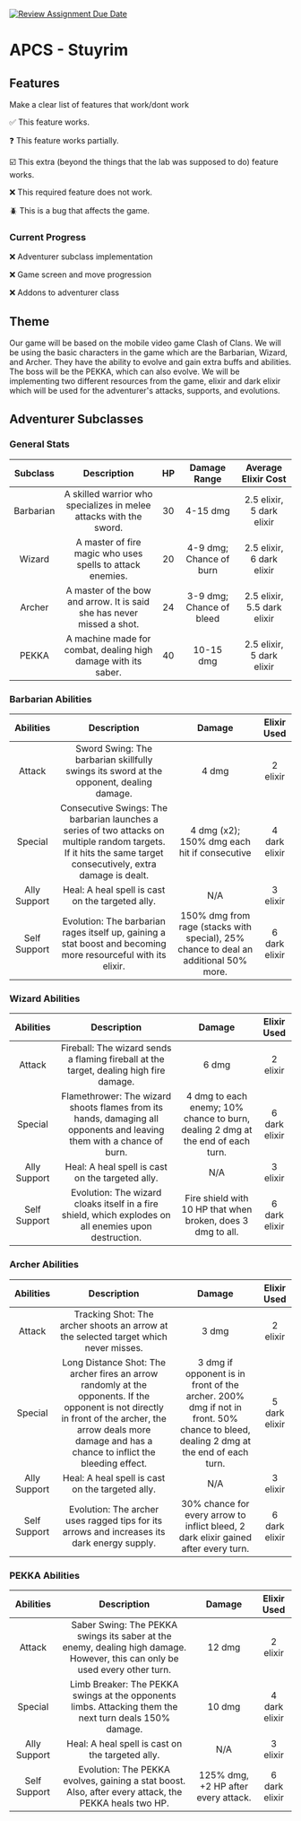 [![Review Assignment Due Date](https://classroom.github.com/assets/deadline-readme-button-22041afd0340ce965d47ae6ef1cefeee28c7c493a6346c4f15d667ab976d596c.svg)](https://classroom.github.com/a/KprAwj1n)
# APCS - Stuyrim

## Features

Make a clear list of features that work/dont work

:white_check_mark: This feature works.

:question: This feature works partially.

:ballot_box_with_check: This extra (beyond the things that the lab was supposed to do) feature works.

:x: This required feature does not work.

:beetle: This is a bug that affects the game.

### Current Progress

:x: Adventurer subclass implementation

:x: Game screen and move progression

:x: Addons to adventurer class

## Theme

Our game will be based on the mobile video game Clash of Clans. We will be using the basic characters in the game which are the Barbarian, Wizard, and Archer. They have the ability to evolve and gain extra buffs and abilities. The boss will be the PEKKA, which can also evolve. We will be implementing two different resources from the game, elixir and dark elixir which will be used for the adventurer's attacks, supports, and evolutions.

## Adventurer Subclasses

### General Stats

| Subclass  | Description |  HP  | Damage Range | Average Elixir Cost |
| :-------: | :---------: | :--: | :----------: | :-----------------: |
| Barbarian | A skilled warrior who specializes in melee attacks with the sword. | 30 | 4-15 dmg | 2.5 elixir, 5 dark elixir |
| Wizard | A master of fire magic who uses spells to attack enemies. | 20 | 4-9 dmg; Chance of burn | 2.5 elixir, 6 dark elixir |
| Archer | A master of the bow and arrow. It is said she has never missed a shot. | 24 | 3-9 dmg; Chance of bleed | 2.5 elixir, 5.5 dark elixir |
| PEKKA | A machine made for combat, dealing high damage with its saber. | 40 | 10-15 dmg | 2.5 elixir, 5 dark elixir |

### Barbarian Abilities

| Abilities | Description | Damage | Elixir Used |
| :-------: | :---------: | :----: | :---------: |
| Attack | Sword Swing: The barbarian skillfully swings its sword at the opponent, dealing damage. | 4 dmg | 2 elixir |
| Special | Consecutive Swings: The barbarian launches a series of two attacks on multiple random targets. If it hits the same target consecutively, extra damage is dealt. | 4 dmg (x2); 150% dmg each hit if consecutive | 4 dark elixir |
| Ally Support | Heal: A heal spell is cast on the targeted ally. | N/A | 3 elixir |
| Self Support | Evolution: The barbarian rages itself up, gaining a stat boost and becoming more resourceful with its elixir. | 150% dmg from rage (stacks with special), 25% chance to deal an additional 50% more. | 6 dark elixir |

### Wizard Abilities

| Abilities | Description | Damage | Elixir Used |
| :-------: | :---------: | :----: | :---------: |
| Attack | Fireball: The wizard sends a flaming fireball at the target, dealing high fire damage. | 6 dmg | 2 elixir |
| Special | Flamethrower: The wizard shoots flames from its hands, damaging all opponents and leaving them with a chance of burn. | 4 dmg to each enemy; 10% chance to burn, dealing 2 dmg at the end of each turn. | 6 dark elixir |
| Ally Support | Heal: A heal spell is cast on the targeted ally. | N/A | 3 elixir |
| Self Support | Evolution: The wizard cloaks itself in a fire shield, which explodes on all enemies upon destruction. | Fire shield with 10 HP that when broken, does 3 dmg to all. | 6 dark elixir |

### Archer Abilities

| Abilities | Description | Damage | Elixir Used |
| :-------: | :---------: | :----: | :---------: |
| Attack | Tracking Shot: The archer shoots an arrow at the selected target which never misses. | 3 dmg | 2 elixir |
| Special | Long Distance Shot: The archer fires an arrow randomly at the opponents. If the opponent is not directly in front of the archer, the arrow deals more damage and has a chance to inflict the bleeding effect. | 3 dmg if opponent is in front of the archer. 200% dmg if not in front. 50% chance to bleed, dealing 2 dmg at the end of each turn. | 5 dark elixir |
| Ally Support | Heal: A heal spell is cast on the targeted ally. | N/A | 3 elixir |
| Self Support | Evolution: The archer uses ragged tips for its arrows and increases its dark energy supply. | 30% chance for every arrow to inflict bleed, 2 dark elixir gained after every turn. | 6 dark elixir |

### PEKKA Abilities

| Abilities | Description | Damage | Elixir Used |
| :-------: | :---------: | :----: | :---------: |
| Attack | Saber Swing: The PEKKA swings its saber at the enemy, dealing high damage. However, this can only be used every other turn. | 12 dmg | 2 elixir |
| Special | Limb Breaker: The PEKKA swings at the opponents limbs. Attacking them the next turn deals 150% damage. | 10 dmg | 4 dark elixir |
| Ally Support | Heal: A heal spell is cast on the targeted ally. | N/A | 3 elixir |
| Self Support | Evolution: The PEKKA evolves, gaining a stat boost. Also, after every attack, the PEKKA heals two HP. | 125% dmg, +2 HP after every attack. | 6 dark elixir |
